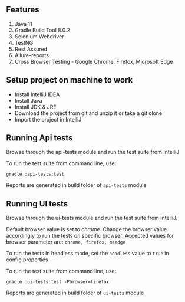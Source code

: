 
## **Features**

1. Java 11
2. Gradle Build Tool 8.0.2
3. Selenium Webdriver
4. TestNG
5. Rest Assured
6. Allure-reports
7. Cross Browser Testing - Google Chrome, Firefox, Microsoft Edge

## **Setup project on machine to work**

* Install IntelliJ IDEA
* Install Java
* Install JDK & JRE
* Download the project from git and unzip it or take a git clone
* Import the project in IntelliJ

## **Running Api tests**

Browse through the api-tests module and run the test suite from IntelliJ

To run the test suite from command line, use:

`gradle :api-tests:test`

Reports are generated in build folder of `api-tests` module

## **Running UI tests**

Browse through the ui-tests module and run the test suite from IntelliJ.

Default browser value is set to _chrome_. Change the browser value accordingly to run the tests on specific browser.
Accepted values for browser parameter are: `chrome, firefox, msedge`

To run the tests in headless mode, set the `headless` value to `true` in config.properties

To run the test suite from command line, use:

`gradle :ui-tests:test -Pbrowser=firefox`

Reports are generated in build folder of `ui-tests` module

